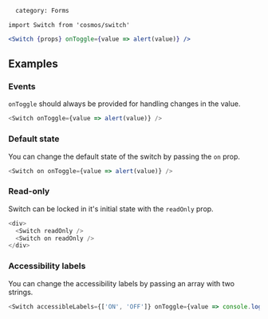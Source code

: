 ```meta
  category: Forms
```

`import Switch from 'cosmos/switch'`

```jsx
<Switch {props} onToggle={value => alert(value)} />
```

## Examples

### Events

`onToggle` should always be provided for handling changes in the value.

```js
<Switch onToggle={value => alert(value)} />
```

### Default state

You can change the default state of the switch by passing the `on` prop.

```js
<Switch on onToggle={value => alert(value)} />
```

### Read-only

Switch can be locked in it's initial state with the `readOnly` prop.

```js
<div>
  <Switch readOnly />
  <Switch on readOnly />
</div>
```

### Accessibility labels

You can change the accessibility labels by passing an array with two strings.

```js
<Switch accessibleLabels={['ON', 'OFF']} onToggle={value => console.log(value)} />
```
